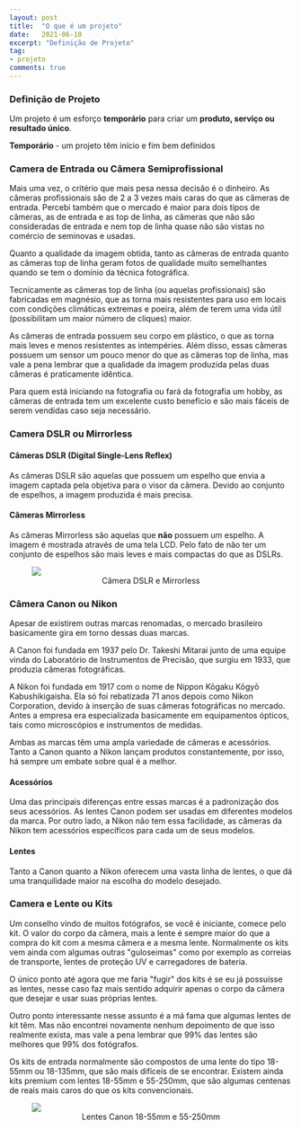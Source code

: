 ```yaml
---
layout: post
title:  "O que é um projeto"
date:   2021-06-10
excerpt: "Definição de Projeto"
tag:
- projeto
comments: true
---
```

### Definição de Projeto
Um projeto é um esforço <b>temporário</b> para criar um <b>produto, serviço ou resultado único</b>.

<b>Temporário</b> - um projeto têm início e fim bem definidos

### Camera de Entrada ou Câmera Semiprofissional
Mais uma vez, o critério que mais pesa nessa decisão é o dinheiro. As câmeras profissionais são de 2 a 3 vezes mais caras do que as câmeras de entrada. Percebi também que o mercado é maior para dois tipos de câmeras, as de entrada e as top de linha, as câmeras que não são consideradas de entrada e nem top de linha quase não são vistas no comércio de seminovas e usadas.

Quanto a qualidade da imagem obtida, tanto as câmeras de entrada quanto as câmeras top de linha geram fotos de qualidade muito semelhantes quando se tem o domínio da técnica fotográfica.

Tecnicamente as câmeras top de linha (ou aquelas profissionais) são fabricadas em magnésio, que as torna mais resistentes para uso em locais com condições climáticas extremas e poeira, além de terem uma vida útil (possibilitam um maior número de cliques) maior.

As câmeras de entrada possuem seu corpo em plástico, o que as torna mais leves e menos resistentes as intempéries. Além disso, essas câmeras possuem um sensor um pouco menor do que as câmeras top de linha, mas vale a pena lembrar que a qualidade da imagem produzida pelas duas câmeras é praticamente idêntica.

Para quem está iniciando na fotografia ou fará da fotografia um hobby, as câmeras de entrada tem um excelente custo benefício e são mais fáceis de serem vendidas caso seja necessário.

### Camera DSLR ou Mirrorless
#### Câmeras DSLR (Digital Single-Lens Reflex)
As câmeras DSLR são aquelas que possuem um espelho que envia a imagem captada pela objetiva para o visor da câmera.
Devido ao conjunto de espelhos, a imagem produzida é mais precisa.

#### Câmeras Mirrorless
As câmeras Mirrorless são aquelas que <b>não</b> possuem um espelho. A imagem é mostrada através de uma tela LCD.
Pelo fato de não ter um conjunto de espelhos são mais leves e mais compactas do que as DSLRs.

<figure>
	<img src="https://i.imgur.com/KDjPh8s.jpg">
	<figcaption><center>Câmera DSLR e Mirrorless</center></figcaption>
</figure>

### Câmera Canon ou Nikon
Apesar de existirem outras marcas renomadas, o mercado brasileiro basicamente gira em torno dessas duas marcas.

A Canon foi fundada em 1937 pelo Dr. Takeshi Mitarai junto de uma equipe vinda do Laboratório de Instrumentos de Precisão, que surgiu em 1933, que produzia câmeras fotográficas.

A Nikon foi fundada em 1917 com o nome de Nippon Kōgaku Kōgyō Kabushikigaisha. Ela só foi rebatizada 71 anos depois como Nikon Corporation, devido à inserção de suas câmeras fotográficas no mercado. Antes a empresa era especializada basicamente em equipamentos ópticos, tais como microscópios e instrumentos de medidas.

Ambas as marcas têm uma ampla variedade de câmeras e acessórios. Tanto a Canon quanto a Nikon lançam produtos constantemente, por isso, há sempre um embate sobre qual é a melhor.

#### Acessórios
Uma das principais diferenças entre essas marcas é a padronização dos seus acessórios. As lentes Canon podem ser usadas em diferentes modelos da marca. Por outro lado, a Nikon não tem essa facilidade, as câmeras da Nikon tem acessórios específicos para cada um de seus modelos.

#### Lentes
Tanto a Canon quanto a Nikon oferecem uma vasta linha de lentes, o que dá uma tranquilidade maior na escolha do modelo desejado.

### Camera e Lente ou Kits
Um conselho vindo de muitos fotógrafos, se você é iniciante, comece pelo kit. O valor do corpo da câmera, mais a lente é sempre maior do que a compra do kit com a mesma câmera e a mesma lente. Normalmente os kits vem ainda com algumas outras "guloseimas" como por exemplo as correias de transporte, lentes de proteção UV e carregadores de bateria.

O único ponto até agora que me faria "fugir" dos kits é se eu já possuísse as lentes, nesse caso faz mais sentido adquirir apenas o corpo da câmera que desejar e usar suas próprias lentes.

Outro ponto interessante nesse assunto é a má fama que algumas lentes de kit têm. Mas não encontrei novamente nenhum depoimento de que isso realmente exista, mas vale a pena lembrar que 99% das lentes são melhores que 99% dos fotógrafos.

Os kits de entrada normalmente são compostos de uma lente do tipo 18-55mm ou 18-135mm, que são mais difíceis de se encontrar. Existem ainda kits premium com lentes 18-55mm e 55-250mm, que são algumas centenas de reais mais caros do que os kits convencionais.

<figure>
	<img src="https://i.imgur.com/y1nhJ7y.png">
	<figcaption><center>Lentes Canon 18-55mm e 55-250mm</center></figcaption>
</figure>
